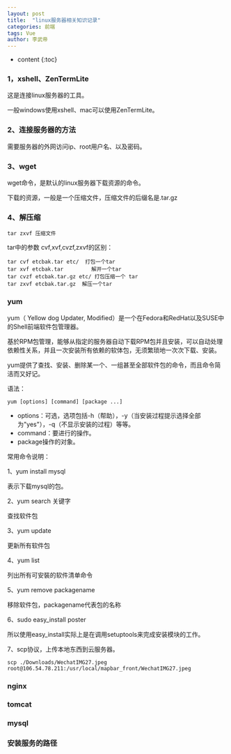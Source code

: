 ```yaml
---
layout: post 
title:  "linux服务器相关知识记录" 
categories: 前端 
tags: Vue 
author: 李武帝 
---
```


* content
{:toc}

### 1，xshell、ZenTermLite

这是连接linux服务器的工具。

一般windows使用xshell、mac可以使用ZenTermLite。

### 2、连接服务器的方法

需要服务器的外网访问ip、root用户名、以及密码。

### 3、wget

wget命令，是默认的linux服务器下载资源的命令。

下载的资源，一般是一个压缩文件，压缩文件的后缀名是.tar.gz



### 4、解压缩

```text
tar zxvf 压缩文件
```
tar中的参数 cvf,xvf,cvzf,zxvf的区别：
```text
tar cvf etcbak.tar etc/  打包一个tar
tar xvf etcbak.tar         解开一个tar
tar cvzf etcbak.tar.gz etc/ 打包压缩一个 tar
tar zxvf etcbak.tar.gz  解压一个tar
```

### yum

yum（ Yellow dog Updater, Modified）是一个在Fedora和RedHat以及SUSE中的Shell前端软件包管理器。

基於RPM包管理，能够从指定的服务器自动下载RPM包并且安装，可以自动处理依赖性关系，并且一次安装所有依赖的软体包，无须繁琐地一次次下载、安装。

yum提供了查找、安装、删除某一个、一组甚至全部软件包的命令，而且命令简洁而又好记。

语法：

```text
yum [options] [command] [package ...]
```

* options：可选，选项包括-h（帮助），-y（当安装过程提示选择全部为"yes"），-q（不显示安装的过程）等等。
* command：要进行的操作。
* package操作的对象。


常用命令说明：

1、yum install mysql

表示下载mysql的包。

2、yum search 关键字

查找软件包

3、yum update

更新所有软件包

4、yum list

列出所有可安裝的软件清单命令

5、yum remove packagename

移除软件包，packagename代表包的名称

6、sudo easy_install poster

所以使用easy_install实际上是在调用setuptools来完成安装模块的工作。

7、scp协议，上传本地东西到云服务器。

```text
scp ./Downloads/WechatIMG27.jpeg root@106.54.78.211:/usr/local/mapbar_front/WechatIMG27.jpeg
```

### nginx

### tomcat

### mysql

### 安装服务的路径 





